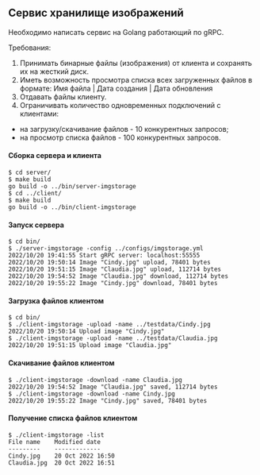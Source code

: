 ## Сервис хранилище изображений

Необходимо написать сервис на Golang работающий по gRPC.

Требования:
1. Принимать бинарные файлы (изображения) от клиента и сохранять их на
жесткий диск.
2. Иметь возможность просмотра списка всех загруженных файлов в формате:
Имя файла | Дата создания | Дата обновления
3. Отдавать файлы клиенту.
4. Ограничивать количество одновременных подключений с клиентами:
- на загрузку/скачивание файлов - 10 конкурентных запросов;
- на просмотр списка файлов - 100 конкурентных запросов.

#### Сборка сервера и клиента
```shell script
$ cd server/
$ make build
go build -o ../bin/server-imgstorage
$ cd ../client/
$ make build
go build -o ../bin/client-imgstorage
```

#### Запуск сервера
```shell script
$ cd bin/
$ ./server-imgstorage -config ../configs/imgstorage.yml
2022/10/20 19:41:55 Start gRPC server: localhost:55555
2022/10/20 19:50:14 Image "Cindy.jpg" upload, 78401 bytes
2022/10/20 19:51:15 Image "Claudia.jpg" upload, 112714 bytes
2022/10/20 19:54:52 Image "Claudia.jpg" download, 112714 bytes
2022/10/20 19:55:22 Image "Cindy.jpg" download, 78401 bytes

```

#### Загрузка файлов клиентом
```shell script
$ cd bin/
$ ./client-imgstorage -upload -name ../testdata/Cindy.jpg
2022/10/20 19:50:14 Upload image "Cindy.jpg"
$ ./client-imgstorage -upload -name ../testdata/Claudia.jpg
2022/10/20 19:51:15 Upload image "Claudia.jpg"
```

#### Скачивание файлов клиентом
```shell script
$ ./client-imgstorage -download -name Claudia.jpg
2022/10/20 19:54:52 Image "Claudia.jpg" saved, 112714 bytes
$ ./client-imgstorage -download -name Cindy.jpg
2022/10/20 19:55:22 Image "Cindy.jpg" saved, 78401 bytes
```

#### Получение списка файлов клиентом
```shell script
$ ./client-imgstorage -list
File name    Modified date
---------    -------------
Cindy.jpg    20 Oct 2022 16:50
Claudia.jpg  20 Oct 2022 16:51
```
